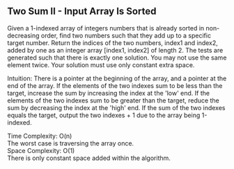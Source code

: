 ## Two Sum II - Input Array Is Sorted

Given a 1-indexed array of integers numbers that is already sorted in non-decreasing order, find two numbers such that they add up to a specific target number. Return the indices of the two numbers, index1 and index2, added by one as an integer array [index1, index2] of length 2. The tests are generated such that there is exactly one solution. You may not use the same element twice.  Your solution must use only constant extra space. <br />

Intuition: There is a pointer at the beginning of the array, and a pointer at the end of the array. If the elements of the two indexes sum to be less than the target, increase the sum by increasing the index at the 'low' end. If the elements of the two indexes sum to be greater than the target, reduce the sum by decreasing the index at the 'high' end. If the sum of the two indexes equals the target, output the two indexes + 1 due to the array being 1-indexed.

Time Complexity: O(n) <br />
The worst case is traversing the array once. <br />
Space Complexity: O(1) <br />
There is only constant space added within the algorithm. <br />
